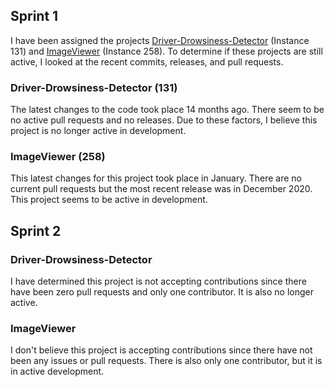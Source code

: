 ## Sprint 1 

I have been assigned the projects [Driver-Drowsiness-Detector](https://github.com/aswinkumarpm/Driver-Drowsiness-Detector) (Instance 131) and [ImageViewer](https://github.com/AlienCowEatCake/ImageViewer) (Instance 258). To determine if these projects are still active, I looked at the recent commits, releases, and pull requests.

### Driver-Drowsiness-Detector (131)

The latest changes to the code took place 14 months ago. There seem to be no active pull requests and no releases. Due to these factors, I believe this project is no longer active in development.

### ImageViewer (258)

This latest changes for this project took place in January. There are no current pull requests but the most recent release was in December 2020. This project seems to be active in development.

## Sprint 2

### Driver-Drowsiness-Detector

I have determined this project is not accepting contributions since there have been zero pull requests and only one contributor. It is also no longer active.

### ImageViewer

I don't believe this project is accepting contributions since there have not been any issues or pull requests. There is also only one contributor, but it is in active development.